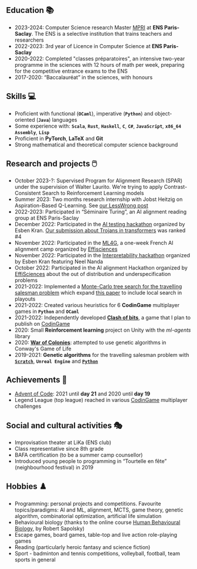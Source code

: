 ## Education 📚
- 2023-2024: Computer Science research Master [MPRI](https://wikimpri.dptinfo.ens-cachan.fr/doku.php) at **ENS Paris-Saclay**. The ENS is a selective institution that trains teachers and researchers
- 2022-2023: 3rd year of Licence in Computer Science at **ENS Paris-Saclay**
- 2020-2022: Completed "classes préparatoires", an intensive two-year programme in the sciences with 12 hours of math per week, preparing for the competitive entrance exams to the ENS
- 2017-2020: “Baccalauréat” in the sciences, with honours


## Skills 💻
- Proficient with functional (**`OCaml`**), imperative (**`Python`**) and object-oriented (**`Java`**) languages
- Some experience with: **`Scala`**, **`Rust`**, **`Haskell`**, **`C`**, **`C#`**, **`JavaScript`**, **`x86_64 Assembly`**, **`Lisp`**
- Proficient in **PyTorch**, **LaTeX** and **Git**
- Strong mathematical and theoretical computer science background

## Research and projects 🖱️
- October 2023-?: Supervised Program for Alignment Research (SPAR) under the supervision of Walter Laurito. We're trying to apply Contrast-Consistent Search to Reinforcement Learning models
- Summer 2023: Two months research internship with Jobst Heitzig on Aspiration-Based Q-Learning. See [our LessWrong post](https://www.lesswrong.com/posts/Z9P2m462wQ4qmH6uo/aspiration-based-q-learning)
- 2022-2023: Participated in “Séminaire Turing”, an AI alignment reading group at ENS Paris-Saclay 
- December 2022: Participated in the [AI testing hackathon](https://itch.io/jam/aitest) organized by Esben Kran. [Our submission about Trojans in transformers](https://itch.io/jam/aitest/rate/1842319) was ranked #4
- November 2022: Participated in the [ML4G](https://effisciences-research.notion.site/ML-for-Good-8b94525e6d98425083731a223b53b237), a one-week French AI alignment camp organized by [Effisciences](https://effisciences.org/)
- November 2022: Participated in the [Interpretability hackathon](https://alignmentjam.com/post/join-the-interpretability-hackathon) organized by Esben Kran featuring Neel Nanda
- October 2022: Participated in the AI alignment Hackathon organized by [EffiSciences](https://www.effisciences.org/) about the out of distribution and underspecification problems
- 2021-2022: Implemented a [Monte-Carlo tree search for the travelling salesman problem](https://github.com/Butanium/monte-carlo-tree-search-TSP) which expand [this paper](http://sasimi.jp/new/sasimi2016/files/archive/pdf/p352_R4-14.pdf) to include local search in playouts
- 2021-2022: Created various heuristics for 6 **CodinGame** multiplayer games in **`Python`** and **`OCaml`**
- 2021-2022: Independently developed [**Clash of bits**](https://github.com/Butanium/clash-of-bits), a game that I plan to publish on [CodinGame](https://www.codingame.com/contribute/view/6587dcc2e3a07bd4696c16a3e63238b4a184)
- 2020: Small **Reinforcement learning** project on Unity with the *ml-agents* library
- 2020: [**War of Colonies**](https://github.com/Butanium/War-of-colonies): attempted to use genetic algorithms in Conway's Game of Life
- 2019-2021: **Genetic algorithms** for the travelling salesman problem with [**`Scratch`**](https://scratch.mit.edu/projects/288141249), **`Unreal Engine`** and [**`Python`**](https://github.com/Butanium/Genetic_algorithm_for_TSP_python)

## Achievements 🥇
- [Advent of Code](https://adventofcode.com/): 2021 until **day 21** and  2020 until **day 19**
- Legend League (top league) reached in various [CodinGame] multiplayer challenges
<!-- - : [Spring Challenge 2022], [Spring Challenge 2021], [Mad Pod Racing] -->

## Social and cultural activities 🎭
- Improvisation theater at LiKa (ENS club)
- Class representative since 8th grade 
- BAFA certification (to be a summer camp counsellor) 
- Introduced young people to programming in “Tourtelle en fête” (neighbourhood festival) in 2019

## Hobbies ♟️
- Programming: personal projects and competitions. Favourite topics/paradigms: AI and ML, alignment, MCTS, game theory, genetic algorithm, combinatorial optimization, artificial life simulation
- Behavioural biology (thanks to the online course [Human Behavioural Biology](https://www.youtube.com/playlist?list=PLqeYp3nxIYpF7dW7qK8OvLsVomHrnYNjD), by Robert Sapolsky) 
- Escape games, board games, table-top and live action role-playing games
- Reading (particularly heroic fantasy and science fiction)
- Sport - badminton and tennis competitions, volleyball, football, team sports in general

[CodinGame]: https://www.codingame.com
[Spring Challenge 2022]: https://www.codingame.com/multiplayer/bot-programming/spring-challenge-2022
[Mad Pod Racing]: https://www.codingame.com/multiplayer/bot-programming/mad-pod-racing
[Spring Challenge 2021]: https://www.codingame.com/multiplayer/bot-programming/spring-challenge-2021